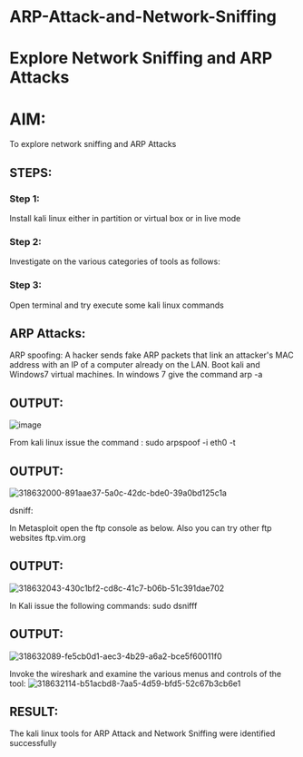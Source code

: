 # ARP-Attack-and-Network-Sniffing
# Explore Network Sniffing and ARP Attacks

# AIM:

To explore network sniffing and ARP Attacks

## STEPS:

### Step 1:

Install kali linux either in partition or virtual box or in live mode

### Step 2:

Investigate on the various categories of tools as follows:


### Step 3:
Open terminal and try execute some kali linux commands

## ARP Attacks:  
ARP spoofing: A hacker sends fake ARP packets that link an attacker's MAC address with an IP of a computer already on the LAN. 
Boot kali and Windows7 virtual machines.
In windows 7 give the command arp -a
## OUTPUT:
![image](https://github.com/Gokul0117/ARP-Attack-and-Network-Sniffing/assets/121165938/b7a06166-5085-4d02-a5a8-dc5ce12c75bc)


From kali linux issue the command :
sudo arpspoof -i eth0 -t <target system> <gateway>
## OUTPUT:
![318632000-891aae37-5a0c-42dc-bde0-39a0bd125c1a](https://github.com/Gokul0117/ARP-Attack-and-Network-Sniffing/assets/121165938/90b65a8e-db39-4cf6-868c-40ba5b221734)


 dsniff:




In Metasploit open the ftp console as below. Also you can try other ftp websites ftp.vim.org
## OUTPUT:
![318632043-430c1bf2-cd8c-41c7-b06b-51c391dae702](https://github.com/Gokul0117/ARP-Attack-and-Network-Sniffing/assets/121165938/f53abe52-1360-4faf-a54d-2eea9c7bde00)




In Kali issue the following commands:
sudo dsnifff
## OUTPUT:
![318632089-fe5cb0d1-aec3-4b29-a6a2-bce5f60011f0](https://github.com/Gokul0117/ARP-Attack-and-Network-Sniffing/assets/121165938/d613ddd8-7fc1-4d3c-96cd-c37222e825b4)



Invoke the wireshark and examine the various menus  and controls of the tool:
![318632114-b51acbd8-7aa5-4d59-bfd5-52c67b3cb6e1](https://github.com/Gokul0117/ARP-Attack-and-Network-Sniffing/assets/121165938/449eb20f-a0bd-4a85-8735-6cee5b7ff51a)


## RESULT:
The kali linux tools for ARP Attack and Network Sniffing were identified successfully
